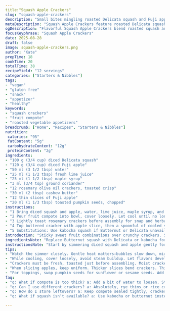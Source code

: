 ```yaml
---
title:"Squash Apple Crackers"
slug: "squash-apple-crackers"
description: "Small bites mingling roasted Delicata squash and Fuji apple. Light syrup textures, warm spice hints from coriander instead of cumin. Spread almond butter on toasted olive oil crackers. Crunch balanced with soft fruit compote and crisp nut topping. Vegan, gluten free, egg free and lactose free appetizer. Simple ingredients upgraded with a touch of citrus and aromatic peel zest. Serve cold or slightly chilled. Storage up to five days refrigerated. Substitutions offered for nuts and crackers to suit allergies or pantry limits."
metaDescription: "Squash Apple Crackers feature roasted Delicata squash and Fuji apple. A vegan, gluten free appetizer with rich flavors."
ogDescription: "Flavorful Squash Apple Crackers blend roasted squash and apple. Perfect as an appetizer, balanced textures with nutty crunch."
focusKeyphrase: "Squash Apple Crackers"
date: 2025-08-28
draft: false
image: squash-apple-crackers.png
author: "Kate"
prepTime: 18
cookTime: 20
totalTime: 38
recipeYield: "12 servings"
categories: ["Starters & Nibbles"]
tags:
- "vegan"
- "gluten free"
- "snack"
- "appetizer"
- "healthy"
keywords:
- "squash crackers"
- "fruit compote"
- "roasted vegetable appetizers"
breadcrumb: ["Home", "Recipes", "Starters & Nibbles"]
nutrition: 
 calories: "95"
 fatContent: "5g"
 carbohydrateContent: "12g"
 proteinContent: "2g"
ingredients:
- "100 g (3/4 cup) diced Delicata squash"
- "120 g (3/4 cup) diced Fuji apple"
- "50 ml (3 1/2 tbsp) water"
- "25 ml (1 1/2 tbsp) fresh lime juice"
- "25 ml (1 1/2 tbsp) maple syrup"
- "3 ml (3/4 tsp) ground coriander"
- "12 rosemary olive oil crackers, toasted crisp"
- "30 ml (2 tbsp) cashew butter"
- "12 thin slices of Fuji apple"
- "20 ml (1 1/3 tbsp) toasted pumpkin seeds, chopped"
instructions:
- "1 Bring diced squash and apple, water, lime juice, maple syrup, and coriander to a rolling simmer in a small saucepan. Season carefully with salt and pepper. Listen for soft bubbling, watch as liquid thickens to glossy syrup—should coat the back of a spoon but not burn. Target a texture like thick jam, about 12-15 minutes but rely on look and touch over clocks."
- "2 Pour fruit compote into bowl, cover loosely. Let cool until no longer hot, about 15 minutes on counter. Refrigerate uncovered or loosely covered until fully cold, ideally 1 hour but minimum 30 minutes. This step firms flavors and texture. Keeps 5 days refrigerated in sealed container."
- "3 Lightly toast rosemary crackers before assembly for snap and herbal glow. Use dry pan or toaster oven. Spread each with a thin, even layer of cashew butter—cashew provides creaminess without overpowering, swap almond or sunflower butter if needed."
- "4 Top buttered cracker with apple slice, then a spoonful of cooled squash-apple compote. Sprinkle pumpkin seeds over to add earthy crunch, a contrast to soft fruit layers. Serve immediately to keep crackers crisp."
- "5 Substitutions: Use kabocha squash if Butternut or Delicata unavailable. For spice, coriander replaces cumin for brightness. Choose rye thin crisps or gluten free rice crackers for different textures. Nut butters interchangeable; sunflower seed butter works for nut allergies. Keep acidity balanced – lime juice can be swapped for lemon but use slightly less."
introduction: "Sticky sweet fruit combinations over crunchy crackers. Squash merges with apples that snap when bitten. Soft jam borders on syrupy from long gentle simmer, not rushed to scorch. Lime juice tugs sharp edges forward, yet mellow warmth comes from coriander’s floral buzz instead of cumin’s earth. The almond butter alternative, cashew butter, adds richness without heavy oiliness. Toasted pumpkin seeds crack like tiny fires beneath fruit layers. No fuss for fridge days after creation. Try topping different crackers to shift textures. Easy swap nuts for seed butters when allergies arise. Experienced palates will detect subtle shifts—the kind that happen when you balance acid and sugar just right. This is appetizer territory, but with concentrated layers of texture and flavor playing in simple ingredients. More than snack but less than meal, shared and savored."
ingredientsNote: "Replace Butternut squash with Delicata or kabocha for subtle flavor shifts and different water content. Delicata cooks faster due to thinner skin and less dense flesh, so reduce simmer by a few minutes to avoid overcooking. Fuji apples chosen for balanced sweetness and firmness; Cortland can exchange but monitor apple texture carefully—softer apples break down faster making compote too mushy if over-simmered. Water amount adjusted slightly to help control final syrup thickness; start less and add if too thick rather than thinning too much. Maple syrup provides natural sweetness but balancing acidity is critical, so lime juice replaces lemon here to impart brighter tang without overwhelming tropical notes. Ground coriander swaps cumin for floral lift, avoid overpowering spice by measuring carefully. Rosemary crackers add aromatic background, substitute gluten free seed crackers if needed—toast before use for enhanced crunch and flavor release. Cashew butter thickens and smooths; almond or sunflower butter works well too, depending on allergies."
instructionsNote: "Start by simmering diced squash and apple gently for a syrupy jam-like consistency. Don’t rush with high heat; scorch risk is real once thickening begins. Stir regularly, scraping bottom to prevent burning. Visual cue: mixture darkens and bubbles slow down, syrup coats spoon heavily. Salt and pepper here to round flavors, adjust carefully. Cooling temp vital; too hot and crackers get soggy, too cold and compote loses spreadability. Best to cool uncovered on counter initially to release steam, then fridge to fully chill and thicken flavor melds. Toast crackers fresh before spreading; stale or moist crackers ruin textural contrast. Use even butter layer to prevent soggy crackers but enough fat to carry flavor. Slice apple garnish thin and uniform for neat stacking; thicker slices bend or break crackers. Spoon compote gently to prevent cracking brittle bases."
tips:
- "Watch the simmer closely. Gentle heat matters—bubbles slow down, mixture thickens, becomes syrupy. A sticky jam feel indicates readiness."
- "While cooling, cover loosely, avoid steam buildup. Let flavors develop; space is key here. Refrigerate uncovered to keep compote’s concentration."
- "Crackers must be fresh, toasted just before assembling. Moist crackers? Forget that crunch. Thick spread of butter too—prevents sogginess."
- "When slicing apples, keep uniform. Thicker slices bend crackers. Thin, firm apples hold better. Check texture for best yield."
- "For toppings, swap pumpkin seeds for sunflower or sesame seeds. Add crunch without nuts. Check compatibility with allergies."
faq:
- "q: What if compote is too thick? a: Add a bit of water to loosen. Stir gently over low heat. Check consistency, adjust as needed."
- "q: Can I use different crackers? a: Absolutely, rye thins or rice crackers work. Just ensure they’re toasted—crunch factor required."
- "q: How do I store leftovers? a: Keep compote sealed tightly, crackers separately. Assemble fresh before serving for ideal crunch."
- "q: What if squash isn’t available? a: Use kabocha or butternut instead. Adjust cooking time for different textures but ensure proper softening."

---
```

